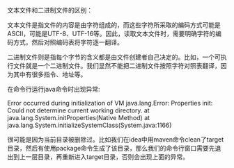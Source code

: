 文本文件和二进制文件的区别：

文本文件是指文件的内容是由字符组成的，而这些字符所采取的编码方式可能是ASCII，可能是UTF-8、UTF-16等。因此，读取文本文件时，需要明确字符的编码方式，然后对照编码表将字符逐一翻译。

二进制文件则是指每个字节的含义都是由文件创建者自己决定的。比如，一个可执行文件就是一个二进制文件。我们显然不能把二进制文件按照字符对照表翻译，因为其中有很多指令、地址等。





在命令行运行java命令时出现异常:

Error occurred during initialization of VM
java.lang.Error: Properties init: Could not determine current working directory.
at java.lang.System.initProperties(Native Method)
at java.lang.System.initializeSystemClass(System.java:1166)

很可能是因为当前目录被删除过。比如我们在idea中用maven命令clean了target目录，然后有使用package命令生成了该目录，那么我们的命令行窗口需要先退出到上一层目录，再重新进入target目录，否则会出现上面的异常。